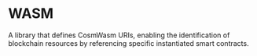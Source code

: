 # WASM

A library that defines CosmWasm URIs, enabling the identification of blockchain resources by referencing specific
instantiated smart contracts.
